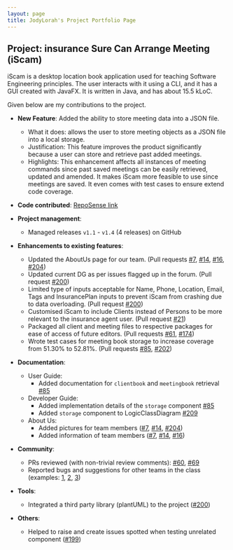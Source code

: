 ```yaml
---
layout: page
title: JodyLorah's Project Portfolio Page
---
```


## Project: insurance Sure Can Arrange Meeting (iScam)

iScam is a desktop location book application used for teaching Software Engineering principles. The user interacts with it using a CLI, and it has a GUI created with JavaFX. It is written in Java, and has about 15.5 kLoC.

Given below are my contributions to the project.

* **New Feature**: Added the ability to store meeting data into a JSON file.
    * What it does: allows the user to store meeting objects as a JSON file into a local storage.
    * Justification: This feature improves the product significantly because a user can store and retrieve past added meetings.
    * Highlights: This enhancement affects all instances of meeting commands since past saved meetings can be easily retrieved, updated and amended. It makes iScam more feasible to use since meetings are saved. It even comes with test cases to ensure extend code coverage.

* **Code contributed**: [RepoSense link](https://nus-cs2103-ay2021s2.github.io/tp-dashboard/?search=jodylorah&sort=groupTitle&sortWithin=title&timeframe=commit&mergegroup=&groupSelect=groupByAuthors&breakdown=true&checkedFileTypes=docs~functional-code~test-code~other&since=2021-02-19&tabOpen=true&tabType=authorship&tabAuthor=JodyLorah&tabRepo=AY2021S2-CS2103-W17-4%2Ftp%5Bmaster%5D&authorshipIsMergeGroup=false&authorshipFileTypes=docs~functional-code~test-code~other&authorshipIsBinaryFileTypeChecked=false)

* **Project management**:
    * Managed releases `v1.1` - `v1.4` (4 releases) on GitHub

* **Enhancements to existing features**:
    * Updated the AboutUs page for our team. (Pull requests [\#7](https://github.com/AY2021S2-CS2103-W17-4/tp/pull/7), [\#14](https://github.com/AY2021S2-CS2103-W17-4/tp/pull/14), [\#16](https://github.com/AY2021S2-CS2103-W17-4/tp/pull/16), [\#204](https://github.com/AY2021S2-CS2103-W17-4/tp/pull/204))
    * Updated current DG as per issues flagged up in the forum. (Pull request [\#200](https://github.com/AY2021S2-CS2103-W17-4/tp/pull/200))
    * Limited type of inputs acceptable for Name, Phone, Location, Email, Tags and InsurancePlan inputs to prevent iScam from crashing due to data overloading. (Pull request [\#200](https://github.com/AY2021S2-CS2103-W17-4/tp/pull/200))
    * Customised iScam to include Clients instead of Persons to be more relevant to the insurance agent user. (Pull request [\#21](https://github.com/AY2021S2-CS2103-W17-4/tp/pull/21))
    * Packaged all client and meeting files to respective packages for ease of access of future editors. (Pull requests [\#61](https://github.com/AY2021S2-CS2103-W17-4/tp/pull/61), [\#174](https://github.com/AY2021S2-CS2103-W17-4/tp/pull/174))
    * Wrote test cases for meeting book storage to increase coverage from 51.30% to 52.81%. (Pull requests [\#85](https://github.com/AY2021S2-CS2103-W17-4/tp/pull/85), [\#202](https://github.com/AY2021S2-CS2103-W17-4/tp/pull/202))

* **Documentation**:
    * User Guide:
        * Added documentation for `clientbook` and `meetingbook` retrieval [\#85](https://github.com/AY2021S2-CS2103-W17-4/tp/pull/85)
    * Developer Guide:
        * Added implementation details of the `storage` component [\#85](https://github.com/AY2021S2-CS2103-W17-4/tp/pull/85)
        * Added `storage` component to LogicClassDiagram [\#209](https://github.com/AY2021S2-CS2103-W17-4/tp/pull/209)
    * About Us:
        * Added pictures for team members ([\#7](https://github.com/AY2021S2-CS2103-W17-4/tp/pull/7), [\#14](https://github.com/AY2021S2-CS2103-W17-4/tp/pull/14), [\#204](https://github.com/AY2021S2-CS2103-W17-4/tp/pull/204))
        * Added information of team members ([\#7](https://github.com/AY2021S2-CS2103-W17-4/tp/pull/7), [\#14](https://github.com/AY2021S2-CS2103-W17-4/tp/pull/14), [\#16](https://github.com/AY2021S2-CS2103-W17-4/tp/pull/16))

* **Community**:
    * PRs reviewed (with non-trivial review comments): [\#60](https://github.com/AY2021S2-CS2103-W17-4/tp/pull/60), [\#69](https://github.com/AY2021S2-CS2103-W17-4/tp/pull/69)
    * Reported bugs and suggestions for other teams in the class (examples: [1](https://github.com/AY2021S2-CS2103T-T11-2/tp/issues/306), [2](https://github.com/AY2021S2-CS2103T-T11-2/tp/issues/307), [3](https://github.com/AY2021S2-CS2103T-T11-2/tp/issues/310))

* **Tools**:
    * Integrated a third party library (plantUML) to the project ([\#200](https://github.com/AY2021S2-CS2103-W17-4/tp/pull/200))

* **Others**:
    * Helped to raise and create issues spotted when testing unrelated component ([\#199](https://github.com/AY2021S2-CS2103-W17-4/tp/pull/199))
